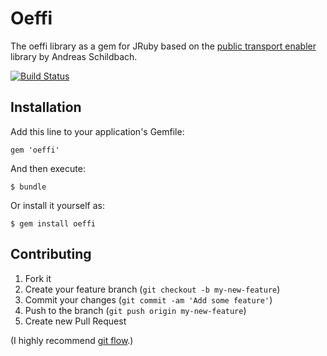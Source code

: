 # Oeffi

The oeffi library as a gem for JRuby based on the [public transport enabler](https://code.google.com/p/public-transport-enabler/) library by Andreas Schildbach.

[![Build Status](https://travis-ci.org/floriank/oeffi.png)](https://travis-ci.org/floriank/oeffi)

## Installation

Add this line to your application's Gemfile:

    gem 'oeffi'

And then execute:

    $ bundle

Or install it yourself as:

    $ gem install oeffi


## Contributing

1. Fork it
2. Create your feature branch (`git checkout -b my-new-feature`)
3. Commit your changes (`git commit -am 'Add some feature'`)
4. Push to the branch (`git push origin my-new-feature`)
5. Create new Pull Request

(I highly recommend [git flow](https://github.com/nvie/gitflow).)
